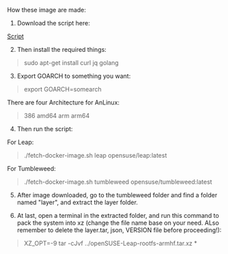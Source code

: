 How these image are made:

1. Download the script here:

[Script](https://github.com/EXALAB/AnLinux-Resources/tree/master/Scripts/Docker)

2. Then install the required things:

> sudo apt-get install curl jq golang

3. Export GOARCH to something you want:

> export GOARCH=somearch

There are four Architecture for AnLinux:

> 386
amd64
arm
arm64

4. Then run the script:

For Leap:

> ./fetch-docker-image.sh leap opensuse/leap:latest

For Tumbleweed:

> ./fetch-docker-image.sh tumbleweed opensuse/tumbleweed:latest

5. After image downloaded, go to the tumbleweed folder and find a folder named "layer", and extract the layer folder.

6. At last, open a terminal in the extracted folder, and run this command to pack the system into xz (change the file name base on your need. ALso remember to delete the layer.tar, json, VERSION file before proceeding!):

> XZ_OPT=-9 tar -cJvf ../openSUSE-Leap-rootfs-armhf.tar.xz *
